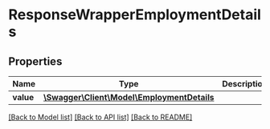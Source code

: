 # ResponseWrapperEmploymentDetails

## Properties
Name | Type | Description | Notes
------------ | ------------- | ------------- | -------------
**value** | [**\Swagger\Client\Model\EmploymentDetails**](EmploymentDetails.md) |  | [optional] 

[[Back to Model list]](../../README.md#documentation-for-models) [[Back to API list]](../../README.md#documentation-for-api-endpoints) [[Back to README]](../../README.md)

